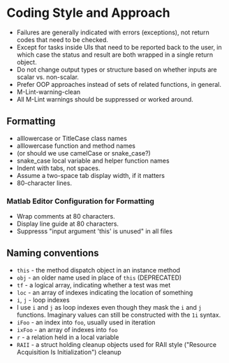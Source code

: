 #  Coding Style and Approach

* Failures are generally indicated with errors (exceptions), not return codes that need to be checked.
 * Except for tasks inside UIs that need to be reported back to the user, in which case the status and result are both wrapped in a single return object.
* Do not change output types or structure based on whether inputs are scalar vs. non-scalar.
* Prefer OOP approaches instead of sets of related functions, in general.
* M-Lint-warning-clean
 * All M-Lint warnings should be suppressed or worked around.

##  Formatting

* alllowercase or TitleCase class names
* alllowercase function and method names
 * (or should we use camelCase or snake_case?)
* snake_case local variable and helper function names
* Indent with tabs, not spaces.
 * Assume a two-space tab display width, if it matters
* 80-character lines.

###  Matlab Editor Configuration for Formatting

* Wrap comments at 80 characters.
* Display line guide at 80 characters.
* Suppresss "input argument 'this' is unused" in all files

##  Naming conventions

* `this` - the method dispatch object in an instance method
 * `obj` - an older name used in place of `this` (DEPRECATED)
* `tf` - a logical array, indicating whether a test was met
* `loc` - an array of indexes indicating the location of something
* `i`, `j` - loop indexes
 * I use `i` and `j` as loop indexes even though they mask the `i` and `j` functions. Imaginary values can still be constructed with the `1i` syntax.
* `iFoo` - an index into `foo`, usually used in iteration
* `ixFoo` - an array of indexes into `foo`
* `r` - a relation held in a local variable
* `RAII` - a struct holding cleanup objects used for RAII style ("Resource Acquisition Is Initialization") cleanup
